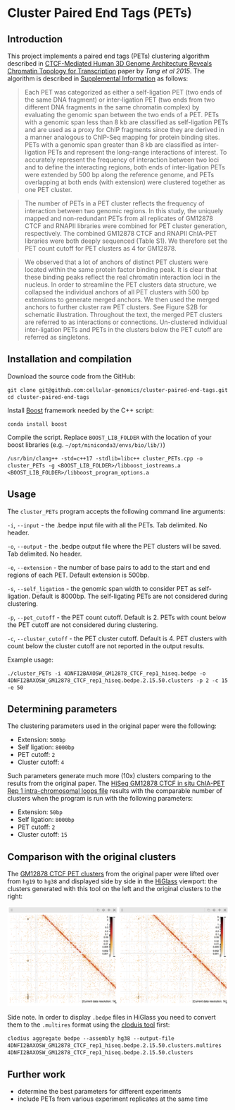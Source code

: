 # Cluster Paired End Tags (PETs)

## Introduction

This project implements a paired end tags (PETs) clustering algorithm described in [CTCF-Mediated Human 3D Genome Architecture Reveals Chromatin Topology for Transcription](https://www.ncbi.nlm.nih.gov/pmc/articles/PMC4734140/) paper by _Tang et al 2015_. The algorithm is described in [Supplemental Information](https://www.ncbi.nlm.nih.gov/pmc/articles/PMC4734140/bin/NIHMS738408-supplement-01.pdf) as follows:

>Each PET was categorized as either a self-ligation PET (two ends of the same DNA fragment) or inter-ligation PET (two ends from two different DNA fragments in the same chromatin complex) by evaluating the genomic span between the two ends of a PET. PETs with a genomic span less than 8 kb are classified as self-ligation PETs and are used as a proxy for ChIP fragments since they are derived in a manner analogous to ChIP-Seq mapping for protein binding sites. PETs with a genomic span greater than 8 kb are classified as inter-ligation PETs and represent the long-range interactions of interest. To accurately represent the frequency of interaction between two loci and to define the interacting regions, both ends of inter-ligation PETs were extended by 500 bp along the reference genome, and PETs overlapping at both ends (with extension) were clustered together as one PET cluster.

>The number of PETs in a PET cluster reflects the frequency of interaction between two genomic regions. In this study, the uniquely mapped and non-redundant PETs from all replicates of GM12878 CTCF and RNAPII libraries were combined for PET cluster generation, respectively. The combined GM12878 CTCF and RNAPII ChIA-PET libraries were both deeply sequenced (Table S1). We therefore set the PET count cutoff for PET clusters as 4 for GM12878.

>We observed that a lot of anchors of distinct PET clusters were located within the same protein factor binding peak. It is clear that these binding peaks reflect the real chromatin interaction loci in the nucleus. In order to streamline the PET clusters data structure, we collapsed the individual anchors of all PET clusters with 500 bp extensions to generate merged anchors. We then used the merged anchors to further cluster raw PET clusters. See Figure S2B for schematic illustration. Throughout the text, the merged PET clusters are referred to as interactions or connections. Un-clustered individual inter-ligation PETs and PETs in the clusters below the PET cutoff are referred as singletons.

## Installation and compilation

Download the source code from the GitHub:
```
git clone git@github.com:cellular-genomics/cluster-paired-end-tags.git
cd cluster-paired-end-tags
```

Install [Boost](https://www.boost.org/) framework needed by the C++ script:
```
conda install boost
```

Compile the script. Replace `BOOST_LIB_FOLDER` with the location of your boost libraries (e.g. `~/opt/miniconda3/envs/bio/lib/)`)
```
/usr/bin/clang++ -std=c++17 -stdlib=libc++ cluster_PETs.cpp -o cluster_PETs -g <BOOST_LIB_FOLDER>/libboost_iostreams.a <BOOST_LIB_FOLDER>/libboost_program_options.a 
```

## Usage

The `cluster_PETs` program accepts the following command line arguments:

`-i`, `--input` - the .bedpe input file with all the PETs. Tab delimited. No header.

`-o`, `--output` - the .bedpe output file where the PET clusters will be saved. Tab delimited. No header.

`-e`, `--extension` - the number of base pairs to add to the start and end regions of each PET. Default extension is 500bp.

`-s`, `--self_ligation` - the genomic span width to consider PET as self-ligation. Default is 8000bp. The self-ligating PETs are not considered during clustering.

`-p`, `--pet_cutoff` - the PET count cutoff. Default is 2. PETs with count below the PET cutoff are not considered during clustering.

`-c`, `--cluster_cutoff` - the PET cluster cutoff. Default is 4. PET clusters with count below the cluster cutoff are not reported in the output results.

Example usage:
```
./cluster_PETs -i 4DNFI2BAXOSW_GM12878_CTCF_rep1_hiseq.bedpe -o 4DNFI2BAXOSW_GM12878_CTCF_rep1_hiseq.bedpe.2.15.50.clusters -p 2 -c 15 -e 50
```

## Determining parameters

The clustering parameters used in the original paper were the following:
* Extension: `500bp`
* Self ligation: `8000bp`
* PET cutoff: `2`
* Cluster cutoff: `4`

Such parameters generate much more (10x) clusters comparing to the results from the original paper. The [HiSeq GM12878 CTCF in situ ChIA-PET Rep 1 intra-chromosomal loops file](https://data.4dnucleome.org/files-processed/4DNFI2BAXOSW/) results with the comparable number of clusters when the program is run with the following parameters:
* Extension: `50bp`
* Self ligation: `8000bp`
* PET cutoff: `2`
* Cluster cutoff: `15`

## Comparison with the original clusters

The [GM12878 CTCF PET clusters](https://www.ncbi.nlm.nih.gov/geo/query/acc.cgi?acc=GSM1872886) from the original paper were lifted over from `hg19` to `hg38` and displayed side by side in the [HiGlass](http://higlass.io/) viewport: the clusters generated with this tool on the left and the original clusters to the right:

![HiGlass view](imgs/higlass.png)

Side note. In order to display `.bedpe` files in HiGlass you need to convert them to the `.multires` format using the [cloduis tool](https://github.com/higlass/clodius) first:

```
clodius aggregate bedpe --assembly hg38 --output-file 4DNFI2BAXOSW_GM12878_CTCF_rep1_hiseq.bedpe.2.15.50.clusters.multires 4DNFI2BAXOSW_GM12878_CTCF_rep1_hiseq.bedpe.2.15.50.clusters
```

## Further work

* determine the best parameters for different experiments
* include PETs from various experiment replicates at the same time
